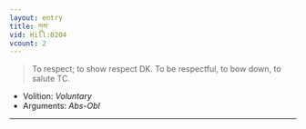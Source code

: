 ```yaml
---
layout: entry
title: གུས་
vid: Hill:0204
vcount: 2
---
```

> To respect; to show respect DK\. To be respectful, to bow down, to salute TC\.

* Volition: _Voluntary_
* Arguments: _Abs-Obl_

---

